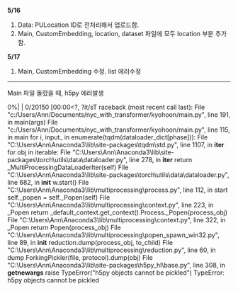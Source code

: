 **5/16**

1. Data: PULocation ID로 전처리해서 업로드함.
2. Main, CustomEmbedding, location, dataset 파일에 모두 location 부분 추가함.

**5/17**

1. Main, CustomEmbedding 수정. list 에러수정

----------------------------------------------
Main 파일 돌렸을 때, h5py 에러발생

  0%|                                                                                                                                                                                                              | 0/20150 [00:00<?, ?it/sT 
raceback (most recent call last):
  File "c:/Users/Ann/Documents/nyc_with_transformer/kyohoon/main.py", line 191, in <module>
    main(args)
  File "c:/Users/Ann/Documents/nyc_with_transformer/kyohoon/main.py", line 115, in main
    for i, input_ in enumerate(tqdm(dataloader_dict[phase])):
  File "C:\Users\Ann\Anaconda3\lib\site-packages\tqdm\std.py", line 1107, in __iter__
    for obj in iterable:
  File "C:\Users\Ann\Anaconda3\lib\site-packages\torch\utils\data\dataloader.py", line 278, in __iter__
    return _MultiProcessingDataLoaderIter(self)
  File "C:\Users\Ann\Anaconda3\lib\site-packages\torch\utils\data\dataloader.py", line 682, in __init__
    w.start()
  File "C:\Users\Ann\Anaconda3\lib\multiprocessing\process.py", line 112, in start
    self._popen = self._Popen(self)
  File "C:\Users\Ann\Anaconda3\lib\multiprocessing\context.py", line 223, in _Popen
    return _default_context.get_context().Process._Popen(process_obj)
  File "C:\Users\Ann\Anaconda3\lib\multiprocessing\context.py", line 322, in _Popen
    return Popen(process_obj)
  File "C:\Users\Ann\Anaconda3\lib\multiprocessing\popen_spawn_win32.py", line 89, in __init__
    reduction.dump(process_obj, to_child)
  File "C:\Users\Ann\Anaconda3\lib\multiprocessing\reduction.py", line 60, in dump
    ForkingPickler(file, protocol).dump(obj)
  File "C:\Users\Ann\Anaconda3\lib\site-packages\h5py\_hl\base.py", line 308, in __getnewargs__
    raise TypeError("h5py objects cannot be pickled")
TypeError: h5py objects cannot be pickled
